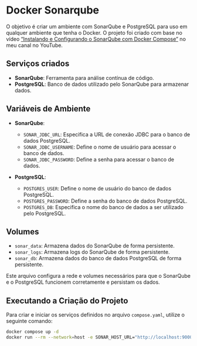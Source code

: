 # Docker Sonarqube

O objetivo é criar um ambiente com SonarQube e PostgreSQL para uso em qualquer ambiente que tenha o Docker. O projeto foi criado com base no vídeo [“Instalando e Configurando o SonarQube com Docker Compose”](https://www.youtube.com/watch?v=HSFHgti6nXg) no meu canal no YouTube.

## Serviços criados

- **SonarQube**: Ferramenta para análise contínua de código.
- **PostgreSQL**: Banco de dados utilizado pelo SonarQube para armazenar dados.

## Variáveis de Ambiente

- **SonarQube**:
  - `SONAR_JDBC_URL`: Especifica a URL de conexão JDBC para o banco de dados PostgreSQL.
  - `SONAR_JDBC_USERNAME`: Define o nome de usuário para acessar o banco de dados.
  - `SONAR_JDBC_PASSWORD`: Define a senha para acessar o banco de dados.

- **PostgreSQL**:
  - `POSTGRES_USER`: Define o nome de usuário do banco de dados PostgreSQL.
  - `POSTGRES_PASSWORD`: Define a senha do banco de dados PostgreSQL.
  - `POSTGRES_DB`: Especifica o nome do banco de dados a ser utilizado pelo PostgreSQL.

## Volumes

- `sonar_data`: Armazena dados do SonarQube de forma persistente.
- `sonar_logs`: Armazena logs do SonarQube de forma persistente.
- `sonar_db`: Armazena dados do banco de dados PostgreSQL de forma persistente.

Este arquivo configura a rede e volumes necessários para que o SonarQube e o PostgreSQL funcionem corretamente e persistam os dados.

## Executando a Criação do Projeto

Para criar e iniciar os serviços definidos no arquivo `compose.yaml`, utilize o seguinte comando:

```sh
docker compose up -d
docker run --rm --network=host -e SONAR_HOST_URL="http://localhost:9000/"  -v "C:\minhapasta\angular\robsonalvesdevbr-angular:/usr/src" sonarsource/sonar-scanner-cli -D"sonar.projectKey=profilesrobson" -D"sonar.sources=." -D"sonar.host.url=http://localhost:9000" -D"sonar.login=sqp_7e7ad2d68a495781a0ce97a7fa1735da588a96b8"
```